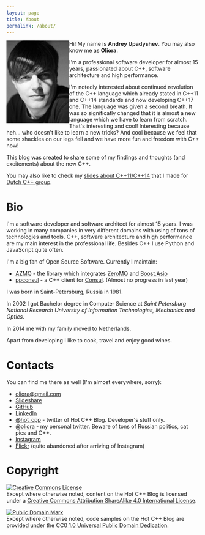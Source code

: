 ```yaml
---
layout: page
title: About
permalink: /about/
---
```


<img align="left" alt="Andrey Upadyshev photo" src="/img/myphoto.jpg"/>

Hi! My name is **Andrey Upadyshev**. You may also know me as **Oliora**.

I'm a professional software developer for almost 15 years,
passionated about C++, software architecture and high performance.

I'm notedly interested about continued revolution of the C++ language which already stated in C++11 and C++14 standards and now developing C++17 one.
The language was given a second breath. It was so significatly changed that it is almost a new language which we have to learn from scratch.
That's interesting and cool! Interesting because heh... who doesn't like to learn a new tricks?
And cool because we feel that some shackles on our legs fell and we have more fun and freedom with C++ now!

This blog was created to share some of my findings and thoughts (and excitements) about the new C++.

You may also like to check my [slides about C++11/C++14](http://www.slideshare.net/oliora) that I made for [Dutch C++ group](http://www.meetup.com/The-Dutch-Cpp-Group/).

# Bio

I'm a software developer and software architect for almost 15 years.
I was working in many companies in very different domains with using of tons of technologies and tools.
C++, software architecture and high performance are my main interest in the professional life.
Besides C++ I use Python and JavaScript quite often.

I'm a big fan of Open Source Software.
Currently I maintain:

- [AZMQ](https://github.com/zeromq/azmq) - the library which integrates [ZeroMQ](http://zeromq.org/) and [Boost.Asio](http://www.boost.org/doc/libs/1_59_0/doc/html/boost_asio.html)
- [ppconsul](https://github.com/oliora/ppconsul) - a C++ client for [Consul](https://consul.io/). (Almost no progress in last year)

I was born in Saint-Petersburg, Russia in 1981.

In 2002 I got Bachelor degree in Computer Science at *Saint Petersburg National Research University of Information Technologies, Mechanics and Optics*.

In 2014 me with my family moved to Netherlands.

Apart from developing I like to cook, travel and enjoy good wines.

# Contacts

You can find me there as well (I'm almost everywhere, sorry):

- [oliora@gmail.com](mailto:oliora@gmail.com)
- [Slideshare](http://www.slideshare.net/oliora)
- [GitHub](https://github.com/oliora)
- [LinkedIn](https://www.linkedin.com/pub/andrey-upadyshev/59/497/321)
- [@hot_cpp](https://twitter.com/hot_cpp) - twitter of Hot C++ Blog. Developer's stuff only.
- [@oliora](https://twitter.com/oliora) - my personal twitter. Beware of tons of Russian politics, cat pics and C++.
- [Instagram](https://instagram.com/oliora/)
- [Flickr](http://www.flickr.com/photos/chaoss) (quite abandoned after arriving of Instagram)

# Copyright

<a rel="license"
href="http://creativecommons.org/licenses/by-sa/4.0/"><img alt="Creative Commons License"
style="border-width:0" src="http://i.creativecommons.org/l/by-sa/4.0/88x31.png" /></a>
<br/>Except where otherwise noted, content on the Hot C++ Blog is licensed under
a <a rel="license" href="http://creativecommons.org/licenses/by-sa/4.0/">Creative
Commons Attribution ShareAlike 4.0 International License</a>.

<a rel="license"
href="http://creativecommons.org/publicdomain/mark/1.0/"> <img
src="http://i.creativecommons.org/p/mark/1.0/88x31.png" style="border-style:
none;" alt="Public Domain Mark" /> </a>
<br/>Except where otherwise noted, code samples on the Hot C++ Blog are provided under
the <a rel="license"
href="http://creativecommons.org/publicdomain/zero/1.0/">CC0 1.0 Universal
Public Domain Dedication</a>.
